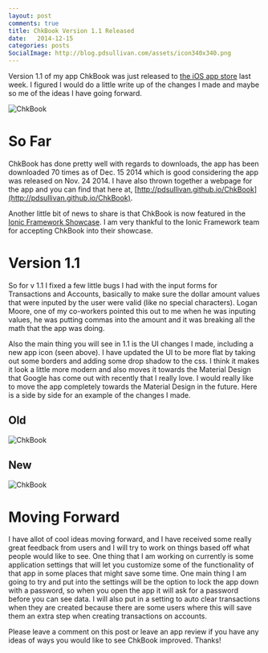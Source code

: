 ```yaml
---
layout: post
comments: true
title: ChkBook Version 1.1 Released
date:   2014-12-15
categories: posts
SocialImage: http://blog.pdsullivan.com/assets/icon340x340.png
---
```




Version 1.1 of my app ChkBook was just released to [the iOS app store](https://itunes.apple.com/us/app/chkbook/id927749479?ls=1&mt=8) last week. I figured I would do a little write up of the changes I made and maybe so me of the ideas I have going forward.

<div class="row ">
<img src="http://blog.pdsullivan.com/assets/icon340x340.png" class="img-responsive center-block" alt="ChkBook">
</div>


# So Far
ChkBook has done pretty well with regards to downloads, the app has been downloaded 70 times as of Dec. 15 2014 which is good considering the app was released on Nov. 24 2014. I have also thrown together a webpage for the app and you can find that here at, [http://pdsullivan.github.io/ChkBook](http://pdsullivan.github.io/ChkBook).

Another little bit of news to share is that ChkBook is now featured in the [Ionic Framework Showcase](http://showcase.ionicframework.com/app/3a5af329c3e98b0188ad). I am very thankful to the Ionic Framework team for accepting ChkBook into their showcase.

# Version 1.1
So for v 1.1 I fixed a few little bugs I had with the input forms for Transactions and Accounts, basically to make sure the dollar amount values that were inputed by the user were valid (like no special characters). Logan Moore, one of my co-workers pointed this out to me when he was inputing values, he was putting commas into the amount and it was breaking all the math that the app was doing.

Also the main thing you will see in 1.1 is the UI changes I made, including a new app icon (seen above). I have updated the UI to be more flat by taking out some borders and adding some drop shadow to the css. I think it makes it look a little more modern and also moves it towards the Material Design that Google has come out with recently that I really love. I would really like to move the app completely towards the Material Design in the future. Here is a side by side for an example of the changes I made.

<div class="row">
<div class="col-md-6">
<h2>
Old
</h2>
<img src="http://blog.pdsullivan.com/assets/chkBookOld.png" class="img-responsive center-block" alt="ChkBook">
</div>
<div class="col-md-6">
<h2>
New
</h2>

<img src="http://blog.pdsullivan.com/assets/chkBookNew.png" class="img-responsive center-block" alt="ChkBook">
</div>
</div>

# Moving Forward
I have allot of cool ideas moving forward, and I have received some really great feedback from users and I will try to work on things based off what people would like to see. One thing that I am working on currently is some application settings that will let you customize some of the functionality of that app in some places that might save some time. One main thing I am going to try and put into the settings will be the option to lock the app down with a password, so when you open the app it will ask for a password before you can see data. I will also put in a setting to auto clear transactions when they are created because there are some users where this will save them an extra step when creating transactions on accounts.

Please leave a comment on this post or leave an app review if you have any ideas of ways you would like to see ChkBook improved. Thanks!